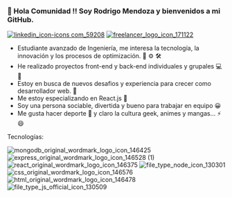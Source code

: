 

### 👋 Hola Comunidad !! Soy Rodrigo Mendoza y bienvenidos a mi GitHub.

 [![linkedin_icon-icons com_59208](https://user-images.githubusercontent.com/85702199/143494917-8a994de2-e249-40dd-8149-f40384f2f425.png)](https://www.linkedin.com/in/rodrigo-mendoza10/) [![freelancer_logo_icon_171122](https://user-images.githubusercontent.com/85702199/143495206-32f6ea64-6d24-4479-9258-ed27ef730654.png)
](https://www.freelancer.com/u/rodrigomendoza10)

- Estudiante avanzado de Ingeniería, me interesa la tecnología, la innovación y los procesos de optimización. 🔧 ⚙️ 🛠️
- He realizado proyectos front-end y back-end individuales y grupales 💻 💪
- Estoy en busca de nuevos desafios y experiencia para crecer como desarrollador web. 🚀
- Me estoy especializando en React.js 🌱
- Soy una persona sociable, divertida y bueno para trabajar en equipo 😀
- Me gusta hacer deporte 💪 y claro la cultura geek, animes y mangas... ⚡😄 

Tecnologías:


![mongodb_original_wordmark_logo_icon_146425](https://user-images.githubusercontent.com/85702199/143496853-a6e78ecd-c493-4680-999d-739a1828ef36.png)    ![express_original_wordmark_logo_icon_146528 (1)](https://user-images.githubusercontent.com/85702199/143496826-68e812da-1874-4583-bd0a-f60e9b615ac0.png)   ![react_original_wordmark_logo_icon_146375](https://user-images.githubusercontent.com/85702199/143496397-3fdf2279-3998-43b8-9fdb-6f03c07e4f55.png)   ![file_type_node_icon_130301](https://user-images.githubusercontent.com/85702199/143496496-7cc6bb61-d8a6-4bfa-ba5e-8024b8c4fb84.png)   ![css_original_wordmark_logo_icon_146576](https://user-images.githubusercontent.com/85702199/143496956-befb97e0-4b73-4ff1-9fa8-4d6b99064521.png)   ![html_original_wordmark_logo_icon_146478](https://user-images.githubusercontent.com/85702199/143496947-2a16db16-76ad-4343-a301-67bbee51aaac.png)   ![file_type_js_official_icon_130509](https://user-images.githubusercontent.com/85702199/143497060-7f0068e5-03be-4708-a2d6-679ec879acd8.png)



